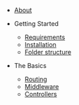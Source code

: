 * [About](/)

* Getting Started
    * [Requirements](getting-started/requirements.md)
    * [Installation](getting-started/installation.md)
    * [Folder structure](getting-started/folder-structure.md)

* The Basics
    * [Routing](basics/routing.md)
    * [Middleware](basics/middleware.md)
    * [Controllers](basics/controllers.md)
